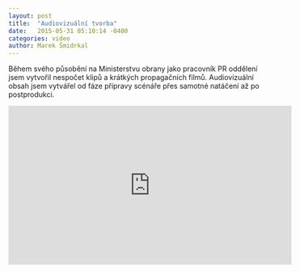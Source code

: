 ```yaml
---
layout: post
title:  "Audiovizuální tvorba"
date:   2015-05-31 05:10:14 -0400
categories: video
author: Marek Šmidrkal
---
```

<p>Během svého působění na Ministerstvu obrany jako pracovník PR oddělení jsem vytvořil nespočet klipů a krátkých propagačních filmů. Audiovizuální obsah jsem vytvářel od fáze přípravy scénáře přes samotné natáčení až po postprodukci.</p>

<iframe width="560" height="315" src="https://www.youtube.com/embed/ebUc5Fceuck?rel=0" frameborder="0" allowfullscreen></iframe>
